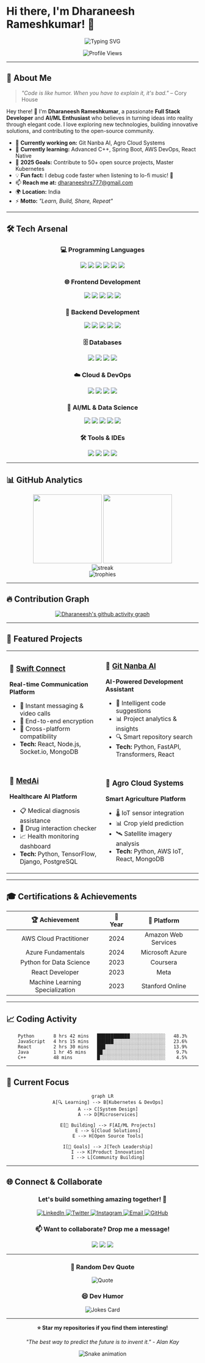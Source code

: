 # Hi there, I'm Dharaneesh Rameshkumar! 👋

<div align="center">
  
  ![Typing SVG](https://readme-typing-svg.herokuapp.com?font=Fira+Code&size=30&duration=3000&pause=1000&color=00D9FF&center=true&vCenter=true&width=600&lines=Welcome+to+my+GitHub+Profile!;Full+Stack+Developer;AI%2FML+Enthusiast;Cloud+Technology+Explorer;Always+Learning+New+Things!)

  <img src="https://komarev.com/ghpvc/?username=Dharaneesh20&color=blueviolet&style=flat-square&label=Profile+Views" alt="Profile Views"/>
  
</div>

---

## 🚀 About Me

> *"Code is like humor. When you have to explain it, it's bad."* – Cory House

Hey there! 👋 I'm **Dharaneesh Rameshkumar**, a passionate **Full Stack Developer** and **AI/ML Enthusiast** who believes in turning ideas into reality through elegant code. I love exploring new technologies, building innovative solutions, and contributing to the open-source community.

- 🔭 **Currently working on:** Git Nanba AI, Agro Cloud Systems
- 🌱 **Currently learning:** Advanced C++, Spring Boot, AWS DevOps, React Native
- 🎯 **2025 Goals:** Contribute to 50+ open source projects, Master Kubernetes
- 💡 **Fun fact:** I debug code faster when listening to lo-fi music! 🎵
- 📫 **Reach me at:** dharaneeshrs777@gmail.com
- 🌍 **Location:** India
- ⚡ **Motto:** *"Learn, Build, Share, Repeat"*

---

## 🛠️ Tech Arsenal

<div align="center">

### 💻 Programming Languages
<p>
  <img src="https://img.shields.io/badge/Python-3776AB?style=for-the-badge&logo=python&logoColor=white"/>
  <img src="https://img.shields.io/badge/JavaScript-F7DF1E?style=for-the-badge&logo=javascript&logoColor=black"/>
  <img src="https://img.shields.io/badge/Java-ED8B00?style=for-the-badge&logo=openjdk&logoColor=white"/>
  <img src="https://img.shields.io/badge/C++-00599C?style=for-the-badge&logo=cplusplus&logoColor=white"/>
  <img src="https://img.shields.io/badge/C-00599C?style=for-the-badge&logo=c&logoColor=white"/>
  <img src="https://img.shields.io/badge/TypeScript-007ACC?style=for-the-badge&logo=typescript&logoColor=white"/>
</p>

### 🌐 Frontend Development
<p>
  <img src="https://img.shields.io/badge/React-20232A?style=for-the-badge&logo=react&logoColor=61DAFB"/>
  <img src="https://img.shields.io/badge/HTML5-E34F26?style=for-the-badge&logo=html5&logoColor=white"/>
  <img src="https://img.shields.io/badge/CSS3-1572B6?style=for-the-badge&logo=css3&logoColor=white"/>
  <img src="https://img.shields.io/badge/Tailwind_CSS-38B2AC?style=for-the-badge&logo=tailwind-css&logoColor=white"/>
  <img src="https://img.shields.io/badge/Bootstrap-563D7C?style=for-the-badge&logo=bootstrap&logoColor=white"/>
</p>

### 🔧 Backend Development
<p>
  <img src="https://img.shields.io/badge/Node.js-43853D?style=for-the-badge&logo=node.js&logoColor=white"/>
  <img src="https://img.shields.io/badge/Express.js-404D59?style=for-the-badge"/>
  <img src="https://img.shields.io/badge/Django-092E20?style=for-the-badge&logo=django&logoColor=white"/>
  <img src="https://img.shields.io/badge/Flask-000000?style=for-the-badge&logo=flask&logoColor=white"/>
  <img src="https://img.shields.io/badge/FastAPI-005571?style=for-the-badge&logo=fastapi"/>
</p>

### 🗄️ Databases
<p>
  <img src="https://img.shields.io/badge/MongoDB-4EA94B?style=for-the-badge&logo=mongodb&logoColor=white"/>
  <img src="https://img.shields.io/badge/PostgreSQL-316192?style=for-the-badge&logo=postgresql&logoColor=white"/>
  <img src="https://img.shields.io/badge/MySQL-005C84?style=for-the-badge&logo=mysql&logoColor=white"/>
  <img src="https://img.shields.io/badge/SQLite-07405e?style=for-the-badge&logo=sqlite&logoColor=white"/>
</p>

### ☁️ Cloud & DevOps
<p>
  <img src="https://img.shields.io/badge/AWS-232F3E?style=for-the-badge&logo=amazon-aws&logoColor=white"/>
  <img src="https://img.shields.io/badge/Azure-0089D0?style=for-the-badge&logo=microsoft-azure&logoColor=white"/>
  <img src="https://img.shields.io/badge/Docker-2496ED?style=for-the-badge&logo=docker&logoColor=white"/>
  <img src="https://img.shields.io/badge/Kubernetes-326ce5.svg?&style=for-the-badge&logo=kubernetes&logoColor=white"/>
</p>

### 🤖 AI/ML & Data Science
<p>
  <img src="https://img.shields.io/badge/TensorFlow-FF6F00?style=for-the-badge&logo=tensorflow&logoColor=white"/>
  <img src="https://img.shields.io/badge/PyTorch-EE4C2C?style=for-the-badge&logo=pytorch&logoColor=white"/>
  <img src="https://img.shields.io/badge/scikit--learn-F7931E?style=for-the-badge&logo=scikit-learn&logoColor=white"/>
  <img src="https://img.shields.io/badge/Pandas-150458?style=for-the-badge&logo=pandas&logoColor=white"/>
  <img src="https://img.shields.io/badge/Numpy-013243?style=for-the-badge&logo=numpy&logoColor=white"/>
</p>

### 🛠️ Tools & IDEs
<p>
  <img src="https://img.shields.io/badge/VS_Code-007ACC?style=for-the-badge&logo=visual-studio-code&logoColor=white"/>
  <img src="https://img.shields.io/badge/Git-F05032?style=for-the-badge&logo=git&logoColor=white"/>
  <img src="https://img.shields.io/badge/Android_Studio-3DDC84?style=for-the-badge&logo=android-studio&logoColor=white"/>
  <img src="https://img.shields.io/badge/Postman-FF6C37?style=for-the-badge&logo=postman&logoColor=white"/>
</p>

</div>

---

## 📊 GitHub Analytics

<div align="center">
  <img height="180em" src="https://github-readme-stats.vercel.app/api?username=Dharaneesh20&show_icons=true&theme=tokyonight&include_all_commits=true&count_private=true"/>
  <img height="180em" src="https://github-readme-stats.vercel.app/api/top-langs/?username=Dharaneesh20&layout=compact&langs_count=8&theme=tokyonight"/>
</div>

<div align="center">
  <img src="https://github-readme-streak-stats.herokuapp.com/?user=Dharaneesh20&theme=tokyonight" alt="streak"/>
</div>

<div align="center">
  <img src="https://github-profile-trophy.vercel.app/?username=Dharaneesh20&theme=tokyonight&no-frame=false&no-bg=false&margin-w=4&row=1" alt="trophies"/>
</div>

---

## 🔥 Contribution Graph

<div align="center">
  
[![Dharaneesh's github activity graph](https://github-readme-activity-graph.vercel.app/graph?username=Dharaneesh20&theme=react-dark&hide_border=true)](https://github.com/ashutosh00710/github-readme-activity-graph)

</div>

---

## 🎯 Featured Projects

<div align="center">

<table>
<tr>
<td width="50%">

### 🚀 [Swift Connect](https://github.com/Dharaneesh20/Swift_Connect)
**Real-time Communication Platform**
- 💬 Instant messaging & video calls
- 🔐 End-to-end encryption
- 📱 Cross-platform compatibility
- **Tech:** React, Node.js, Socket.io, MongoDB

</td>
<td width="50%">

### 🤖 [Git Nanba AI](https://dharaneesh20.github.io/Git-Nanba-AI/)
**AI-Powered Development Assistant**
- 🧠 Intelligent code suggestions
- 📊 Project analytics & insights
- 🔍 Smart repository search
- **Tech:** Python, FastAPI, Transformers, React

</td>
</tr>
<tr>
<td width="50%">

### 🏥 [MedAi](https://github.com/Dharaneesh20/MedAi)
**Healthcare AI Platform**
- 📋 Medical diagnosis assistance
- 💊 Drug interaction checker
- 📈 Health monitoring dashboard
- **Tech:** Python, TensorFlow, Django, PostgreSQL

</td>
<td width="50%">

### 🌾 Agro Cloud Systems
**Smart Agriculture Platform**
- 🌡️ IoT sensor integration
- 📊 Crop yield prediction
- 🛰️ Satellite imagery analysis
- **Tech:** Python, AWS IoT, React, MongoDB

</td>
</tr>
</table>

</div>

---

## 🎓 Certifications & Achievements

<div align="center">

| 🏆 Achievement | 📅 Year | 🏢 Platform |
|:-------------:|:-------:|:----------:|
| AWS Cloud Practitioner | 2024 | Amazon Web Services |
| Azure Fundamentals | 2024 | Microsoft Azure |
| Python for Data Science | 2023 | Coursera |
| React Developer | 2023 | Meta |
| Machine Learning Specialization | 2023 | Stanford Online |

</div>

---

## 📈 Coding Activity

<div align="center">
  
<!--START_SECTION:waka-->
```text
Python       8 hrs 42 mins   ████████████░░░░░░░░░░░░░   48.3%
JavaScript   4 hrs 15 mins   ██████░░░░░░░░░░░░░░░░░░░   23.6%
React        2 hrs 30 mins   ███░░░░░░░░░░░░░░░░░░░░░░   13.9%
Java         1 hr 45 mins    ██░░░░░░░░░░░░░░░░░░░░░░░    9.7%
C++          48 mins         █░░░░░░░░░░░░░░░░░░░░░░░░    4.5%
```
<!--END_SECTION:waka-->

</div>

---

## 🎯 Current Focus

<div align="center">

```mermaid
graph LR
    A[🔍 Learning] --> B[Kubernetes & DevOps]
    A --> C[System Design]
    A --> D[Microservices]
    
    E[🚀 Building] --> F[AI/ML Projects]
    E --> G[Cloud Solutions]
    E --> H[Open Source Tools]
    
    I[🎯 Goals] --> J[Tech Leadership]
    I --> K[Product Innovation]
    I --> L[Community Building]
```

</div>

---

## 🌐 Connect & Collaborate

<div align="center">

### Let's build something amazing together! 🚀

<p>
  <a href="https://www.linkedin.com/in/dharaneesh-r-s-984510308" target="_blank">
    <img src="https://img.shields.io/badge/LinkedIn-0077B5?style=for-the-badge&logo=linkedin&logoColor=white" alt="LinkedIn"/>
  </a>
  <a href="https://twitter.com/Dharaneesh13581" target="_blank">
    <img src="https://img.shields.io/badge/Twitter-1DA1F2?style=for-the-badge&logo=twitter&logoColor=white" alt="Twitter"/>
  </a>
  <a href="https://instagram.com/dh.x21" target="_blank">
    <img src="https://img.shields.io/badge/Instagram-E4405F?style=for-the-badge&logo=instagram&logoColor=white" alt="Instagram"/>
  </a>
  <a href="mailto:dharaneeshrs777@gmail.com">
    <img src="https://img.shields.io/badge/Email-D14836?style=for-the-badge&logo=gmail&logoColor=white" alt="Email"/>
  </a>
  <a href="https://github.com/Dharaneesh20" target="_blank">
    <img src="https://img.shields.io/badge/GitHub-100000?style=for-the-badge&logo=github&logoColor=white" alt="GitHub"/>
  </a>
</p>

### 📫 Want to collaborate? Drop me a message!

<p>
  <img src="https://img.shields.io/badge/Available_for-Freelance_Projects-brightgreen?style=for-the-badge"/>
  <img src="https://img.shields.io/badge/Open_to-Job_Opportunities-blue?style=for-the-badge"/>
  <img src="https://img.shields.io/badge/Love_to-Mentor_Beginners-orange?style=for-the-badge"/>
</p>

</div>

---

<div align="center">

### 💭 Random Dev Quote

![Quote](https://quotes-github-readme.vercel.app/api?type=horizontal&theme=tokyonight)

### 😄 Dev Humor

<img src="https://readme-jokes.vercel.app/api?theme=tokyonight" alt="Jokes Card" />

---

**⭐ Star my repositories if you find them interesting!**

*"The best way to predict the future is to invent it." - Alan Kay*

</div>

<!-- Snake eating contribution graph -->
<div align="center">
  
![Snake animation](https://github.com/Dharaneesh20/Dharaneesh20/blob/output/github-contribution-grid-snake.svg)

</div>
